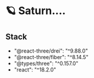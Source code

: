 # 🪐 Saturn....

## Stack

- "@react-three/drei": "^9.88.0"
- "@react-three/fiber": "^8.14.5"
- "@types/three": "^0.157.0"
- "react": "^18.2.0"